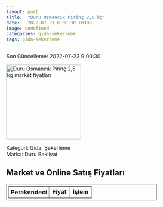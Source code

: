 ```yaml
---
layout: post
title:  "Duru Osmancık Pirinç 2,5 kg"
date:   2022-07-23 6:00:30 +0300
image: undefined
categories: gida-sekerleme
tags: gida-sekerleme
---
```


Son Güncelleme: 2022-07-23 9:00:30

<img src="undefined" width="200" alt="Duru Osmancık Pirinç 2,5 kg market fiyatları" />

Kategori: Gıda, Şekerleme
<br />
Marka: Duru Bakliyat

<h2>Market ve Online Satış Fiyatları</h2>

<table border="1" style="padding: 5px;width:80%;">
  <tr>
    <td style="padding: 5px;"><strong>Perakendeci</strong></td>
    <td><strong>Fiyat</strong></td>
    <td><strong>İşlem</strong></td>
  </tr>
  
</table>
